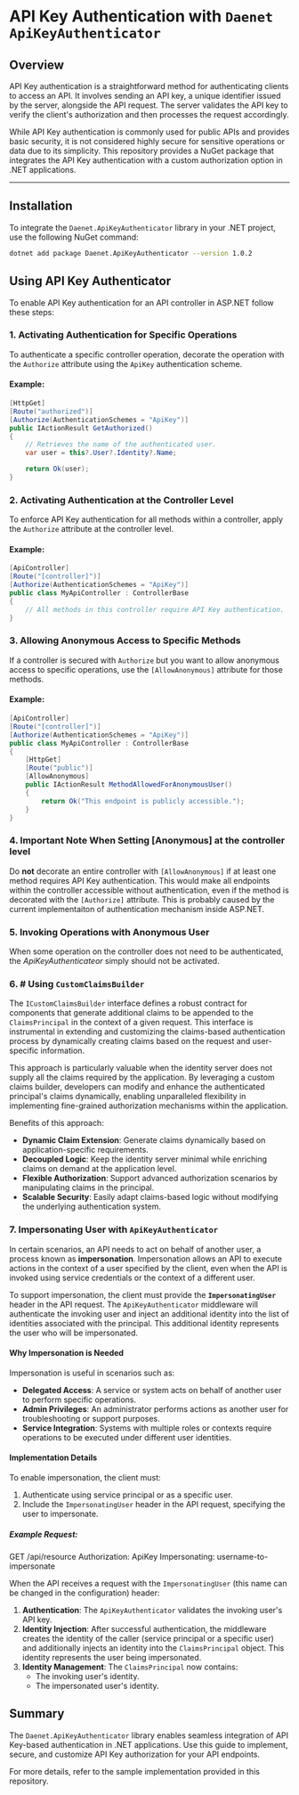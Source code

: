 
# API Key Authentication with `Daenet ApiKeyAuthenticator`

## Overview

API Key authentication is a straightforward method for authenticating clients to access an API. It involves sending an API key, a unique identifier issued by the server, alongside the API request. The server validates the API key to verify the client's authorization and then processes the request accordingly.

While API Key authentication is commonly used for public APIs and provides basic security, it is not considered highly secure for sensitive operations or data due to its simplicity.
This repository provides a NuGet package that integrates the API Key authentication with a custom authorization option in .NET applications.

---

## Installation

To integrate the `Daenet.ApiKeyAuthenticator` library in your .NET project, use the following NuGet command:

```bash
dotnet add package Daenet.ApiKeyAuthenticator --version 1.0.2
```

## Using API Key Authenticator

To enable API Key authentication for an API controller in ASP.NET follow these steps:

### 1. Activating Authentication for Specific Operations

To authenticate a specific controller operation, decorate the operation with the `Authorize` attribute using the `ApiKey` authentication scheme.

#### Example:

```csharp
[HttpGet]
[Route("authorized")]
[Authorize(AuthenticationSchemes = "ApiKey")]
public IActionResult GetAuthorized()
{
    // Retrieves the name of the authenticated user.
    var user = this?.User?.Identity?.Name;

    return Ok(user);
}
```

### 2. Activating Authentication at the Controller Level

To enforce API Key authentication for all methods within a controller, apply the `Authorize` attribute at the controller level.

#### Example:

```csharp
[ApiController]
[Route("[controller]")]
[Authorize(AuthenticationSchemes = "ApiKey")]
public class MyApiController : ControllerBase
{
    // All methods in this controller require API Key authentication.
}
```

### 3. Allowing Anonymous Access to Specific Methods

If a controller is secured with `Authorize` but you want to allow anonymous access to specific operations, use the `[AllowAnonymous]` attribute for those methods.

#### Example:

```csharp
[ApiController]
[Route("[controller]")]
[Authorize(AuthenticationSchemes = "ApiKey")]
public class MyApiController : ControllerBase
{
    [HttpGet]
    [Route("public")]
    [AllowAnonymous]
    public IActionResult MethodAllowedForAnonymousUser()
    {
        return Ok("This endpoint is publicly accessible.");
    }
}
```

### 4. Important Note When Setting [Anonymous] at the controller level

Do **not** decorate an entire controller with `[AllowAnonymous]` if at least one method requires API Key authentication. This would make all endpoints within the controller accessible without authentication, even if the method is decorated with the `[Authorize]` attribute. This is probably caused by the current implementaiton of authentication mechanism inside ASP.NET.

### 5. Invoking Operations with Anonymous User
When some operation on the controller does not need to be authenticated, the *ApiKeyAuthenticateor* simply should not be activated.

### 6. # Using `CustomClaimsBuilder` 
The `ICustomClaimsBuilder` interface defines a robust contract for components that generate additional claims to be appended to the `ClaimsPrincipal` in the context of a given request. This interface is instrumental in extending and customizing the claims-based authentication process by dynamically creating claims based on the request and user-specific information.

This approach is particularly valuable when the identity server does not supply all the claims required by the application. By leveraging a custom claims builder, developers can modify and enhance the authenticated principal's claims dynamically, enabling unparalleled flexibility in implementing fine-grained authorization mechanisms within the application.

Benefits of this approach:

- **Dynamic Claim Extension**: Generate claims dynamically based on application-specific requirements.
- **Decoupled Logic**: Keep the identity server minimal while enriching claims on demand at the application level.
- **Flexible Authorization**: Support advanced authorization scenarios by manipulating claims in the principal.
- **Scalable Security**: Easily adapt claims-based logic without modifying the underlying authentication system.

### 7. Impersonating User with `ApiKeyAuthenticator`

In certain scenarios, an API needs to act on behalf of another user, a process known as **impersonation**. Impersonation allows an API to execute actions in the context of a user specified by the client, even when the API is invoked using service credentials or the context of a different user.

To support impersonation, the client must provide the **`ImpersonatingUser`** header in the API request. The `ApiKeyAuthenticator` middleware will authenticate the invoking user and inject an additional identity into the list of identities associated with the principal. This additional identity represents the user who will be impersonated.

#### Why Impersonation is Needed

Impersonation is useful in scenarios such as:
- **Delegated Access**: A service or system acts on behalf of another user to perform specific operations.
- **Admin Privileges**: An administrator performs actions as another user for troubleshooting or support purposes.
- **Service Integration**: Systems with multiple roles or contexts require operations to be executed under different user identities.

#### Implementation Details

To enable impersonation, the client must:
1. Authenticate using service principal or as a specific user.
2. Include the `ImpersonatingUser` header in the API request, specifying the user to impersonate.

##### Example Request:
GET /api/resource Authorization: ApiKey <service-api-key> Impersonating: username-to-impersonate


When the API receives a request with the `ImpersonatingUser` (this name can be changed in the configuration) header:
1. **Authentication**: The `ApiKeyAuthenticator` validates the invoking user's API key.
2. **Identity Injection**: After successful authentication, the middleware creates the identity of the caller (service principal or a specific user) and additionally injects an identity into the `ClaimsPrincipal` object. This identity represents the user being impersonated.
3. **Identity Management**: The `ClaimsPrincipal` now contains:
   - The invoking user's identity.
   - The impersonated user's identity.

     
## Summary

The `Daenet.ApiKeyAuthenticator` library enables seamless integration of API Key-based authentication in .NET applications. Use this guide to implement, secure, and customize API Key authorization for your API endpoints.

For more details, refer to the sample implementation provided in this repository.

